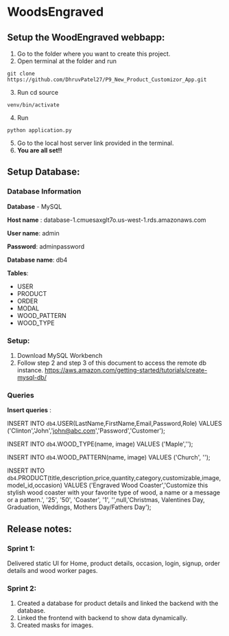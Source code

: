 # WoodsEngraved

## Setup the WoodEngraved webbapp:

1. Go to the folder where you want to create this project. 
2. Open terminal at the folder and run 
```
git clone https://github.com/DhruvPatel27/P9_New_Product_Customizor_App.git
```
3. Run cd source 
```
venv/bin/activate
```
4. Run 
```
python application.py
```
5. Go to the local host server link provided in the terminal.
6. **You are all set!!**

## Setup Database:

### Database Information

**Database** - MySQL

**Host name** : database-1.cmuesaxglt7o.us-west-1.rds.amazonaws.com

**User name**: admin

**Password**: adminpassword

**Database name**: db4


**Tables**:
* USER
* PRODUCT
* ORDER
* MODAL
* WOOD_PATTERN
* WOOD_TYPE

### Setup:

1. Download MySQL Workbench
2. Follow step 2 and step 3 of this document to access the remote db instance. https://aws.amazon.com/getting-started/tutorials/create-mysql-db/


### Queries

**Insert queries** :

INSERT INTO `db4`.USER(LastName,FirstName,Email,Password,Role)
VALUES ('Clinton','John','john@abc.com','Password','Customer');

INSERT INTO `db4`.WOOD_TYPE(name, image)
VALUES ('Maple','');

INSERT INTO `db4`.WOOD_PATTERN(name, image)
VALUES ('Church', '');

INSERT INTO `db4`.PRODUCT(title,description,price,quantity,category,customizable,image,model_id,occasion)
VALUES ('Engraved Wood Coaster','Customize this stylish wood coaster with your favorite type of wood, a name or a message or a pattern.', '25', '50', 'Coaster', '1', '',null,'Christmas, Valentines Day, Graduation, Weddings, Mothers Day/Fathers Day');


## Release notes:

### Sprint 1:

Delivered static UI for Home, product details, occasion, login, signup, order details and wood worker pages.

### Sprint 2:

1. Created a database for product details and linked the backend with the database. 
2. Linked the frontend with backend to show data dynamically.
3. Created masks for images.

